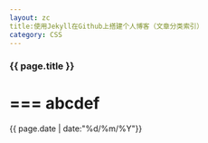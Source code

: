 ```yaml
---
layout: zc
title:使用Jekyll在Github上搭建个人博客（文章分类索引） 
category: CSS
---
```


### {{ page.title }}


===
abcdef
===


{{ page.date | date:"%d/%m/%Y"}}

